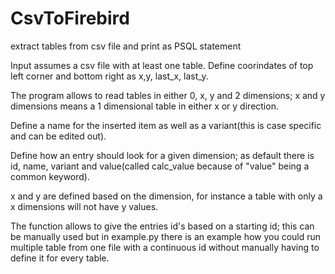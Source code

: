 # CsvToFirebird
extract tables from csv file and print as PSQL statement

Input assumes a csv file with at least one table. Define coorindates of top left corner and bottom right as x,y, last_x, last_y.

The program allows to read tables in either 0, x, y and 2 dimensions; x and y dimensions means a 1 dimensional table in either x or y direction.

Define a name for the inserted item as well as a variant(this is case specific and can be edited out).

Define how an entry should look for a given dimension; as default there is id, name, variant and value(called calc_value because of "value" being a common keyword).

x and y are defined based on the dimension, for instance a table with only a x dimensions will not have y values.

The function allows to give the entries id's based on a starting id; this can be manually used but in example.py there is an example how you could run 
multiple table from one file with a continuous id without manually having to define it for every table.

